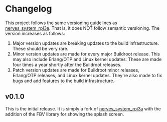 # Changelog

This project follows the same versioning guidelines as [nerves_system_rpi3a](https://github.com/nerves-project/nerves_system_rpi3a).  That is, it does NOT follow semantic versioning. The version increases as follows:

1. Major version updates are breaking updates to the build infrastructure.
   These should be very rare.
2. Minor version updates are made for every major Buildroot release. This
   may also include Erlang/OTP and Linux kernel updates. These are made four
   times a year shortly after the Buildroot releases.
3. Patch version updates are made for Buildroot minor releases, Erlang/OTP
   releases, and Linux kernel updates. They're also made to fix bugs and add
   features to the build infrastructure.

## v0.1.0

This is the initial release.  It is simply a fork of [nerves_system_rpi3a](https://github.com/nerves-project/nerves_system_rpi3a) with the addition of the FBV library for showing the splash screen.

